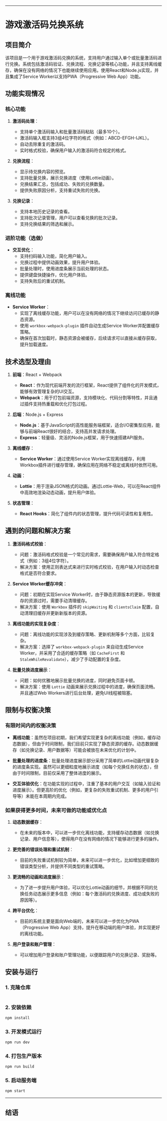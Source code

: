 
---

# 游戏激活码兑换系统

## 项目简介

该项目是一个用于游戏激活码兑换的系统，支持用户通过输入单个或批量激活码进行兑换。系统包括激活码验证、兑换流程、兑换记录等核心功能，并且支持离线缓存，确保在没有网络的情况下也能继续使用应用。使用React和Node.js实现，并且集成了Service Worker以支持PWA（Progressive Web App）功能。

## 功能实现情况

### 核心功能

1. **激活码处理**：
   - 支持单个激活码输入和批量激活码粘贴（最多10个）。
   - 激活码输入框支持3组4位字符的格式（例如：ABCD-EFGH-IJKL）。
   - 自动去除重复的激活码。
   - 实时格式校验，确保用户输入的激活码符合规定的格式。

2. **兑换流程**：
   - 显示待兑换内容的预览。
   - 支持批量兑换，展示兑换进度（使用Lottie动画）。
   - 兑换结果汇总，包括成功、失败的兑换数量。
   - 提供失败原因分析，支持重试失败的兑换。

3. **兑换记录**：
   - 支持本地历史记录的查看。
   - 支持批次记录管理，用户可以查看兑换的批次记录。
   - 支持兑换结果的筛选和展示。

### 进阶功能（选做）

- **交互优化**：
   - 支持扫码输入功能，简化用户输入。
   - 兑换过程中提供动画效果，提升用户体验。
   - 批量处理时，使用进度条展示当前处理的状态。
   - 提供键盘快捷操作，优化用户体验。
   - 支持失败后的重试机制。

### 离线功能

- **Service Worker**：
   - 实现了离线缓存功能，用户可以在没有网络的情况下继续访问已缓存的静态资源。
   - 使用 `workbox-webpack-plugin` 插件自动生成Service Worker并配置缓存策略。
   - 确保在首次加载时，静态资源会被缓存，后续请求可以直接从缓存获取，提升加载速度。

## 技术选型及理由

1. **前端**：React + Webpack
   - **React**：作为现代前端开发的流行框架，React提供了组件化的开发模式，能够有效管理复杂的UI交互。
   - **Webpack**：用于打包前端资源，支持模块化、代码分割等特性，并且通过插件支持热重载和优化打包过程。

2. **后端**：Node.js + Express
   - **Node.js**：基于JavaScript的高性能服务端框架，适合I/O密集型应用，能够与前端React很好的结合，支持高并发请求处理。
   - **Express**：轻量级、灵活的Node.js框架，用于快速搭建API服务。

3. **离线缓存**：
   - **Service Worker**：通过使用Service Worker实现离线缓存，利用Workbox插件进行缓存管理，确保应用在网络不稳定或离线时依然可用。

4. **动画**：
   - **Lottie**：用于渲染JSON格式的动画。通过Lottie-Web，可以在React组件中高效地渲染动态动画，提升用户体验。

5. **状态管理**：
   - **React Hooks**：简化了组件内的状态管理，提升代码可读性和复用性。

## 遇到的问题和解决方案

1. **激活码格式校验**：
   - 问题：激活码格式校验是一个常见的需求，需要确保用户输入符合特定格式（例如：3组4位字符）。
   - 解决方案：使用正则表达式来进行实时格式校验，在用户输入时动态检查格式是否符合要求。

2. **Service Worker缓存冲突**：
   - 问题：初期在实现Service Worker时，由于静态资源版本的更新，导致缓存的资源过时，需要手动清理缓存。
   - 解决方案：使用 `Workbox` 插件的 `skipWaiting` 和 `clientsClaim` 配置，自动清理旧缓存并更新新版本的资源。

3. **离线功能的实现复杂度**：
   - 问题：离线功能的实现涉及到缓存策略、更新机制等多个方面，比较复杂。
   - 解决方案：选择了 `workbox-webpack-plugin` 来自动生成Service Worker，并采用了合适的缓存策略（如 `CacheFirst` 和 `StaleWhileRevalidate`），减少了手动配置的复杂度。

4. **批量兑换进度展示**：
   - 问题：如何优雅地展示批量兑换的进度，同时避免页面卡顿。
   - 解决方案：使用 `Lottie` 动画来展示兑换过程中的进度，确保页面流畅。并且通过Web Workers进行后台处理，避免UI线程被阻塞。

## 限制与权衡决策

### 有限时间内的权衡决策

- **离线功能**：虽然在项目初期，我们希望实现更复杂的离线功能（例如，缓存动态数据），但由于时间限制，我们目前只实现了静态资源的缓存。动态数据缓存（如兑换记录、用户数据等）可能会被放在未来优化的计划中。
  
- **批量处理的进度条**：批量处理进度展示部分采用了简单的Lottie动画代替复杂的进度条实现。虽然可以更细粒度地展示进度（如每个兑换任务的状态），但由于时间限制，目前仅采用了整体进度的展示。

- **交互体验优化**：在功能实现的过程中，注重了基本的用户交互（如输入验证和进度展示）。但更高阶的优化（例如，更复杂的失败重试机制、更多的用户引导等）未能在本周期内完成。

### 如果获得更多时间，未来可做的功能或优化点

1. **动态数据缓存**：
   - 在未来的版本中，可以进一步优化离线功能，支持缓存动态数据（如兑换记录、用户信息等），使得用户在没有网络的情况下能够进行更多的操作。

2. **更完善的错误处理和重试机制**：
   - 目前的失败重试机制较为简单，未来可以进一步优化，比如增加更细致的错误类型分析，并提供不同类型的重试策略。

3. **更流畅的动画和进度展示**：
   - 为了进一步提升用户体验，可以优化Lottie动画的细节，并根据不同的兑换任务动态展示更多信息（例如：每个激活码的兑换进度、成功或失败的原因等）。

4. **跨平台优化**：
   - 目前的系统主要是面向Web端的，未来可以进一步优化为PWA（Progressive Web App）支持，提升在移动端的用户体验，并实现更好的离线功能。

5. **用户登录和账户管理**：
   - 可以增加用户登录和账户管理功能，以便跟踪用户的兑换记录、奖励等。

## 安装与运行

### 1. 克隆仓库

```bash

```

### 2. 安装依赖

```bash
npm install
```

### 3. 开发模式运行

```bash
npm run dev
```

### 4. 打包生产版本

```bash
npm run build
```

### 5. 启动服务端

```bash
npm start
```

---

## 结语
